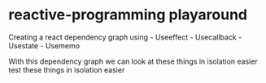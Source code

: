 # reactive-programming playaround

Creating a react dependency graph using 
	- Useeffect 
	- Usecallback
	- Usestate
	- Usememo
	
With this dependency graph we can 
	look at these things in isolation easier
	test these things in isolation easier
